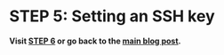 # **STEP 5: Setting an SSH key**

**Visit [STEP 6](https://francgarcia.github.io/cse15l-lab-reports/optimizing.html) or go back to the [main blog post](https://francgarcia.github.io/cse15l-lab-reports/lab-report-1-week-2.html).**
